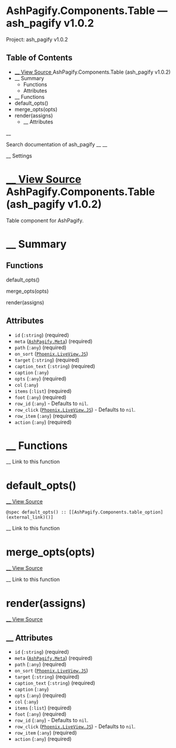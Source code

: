 # AshPagify.Components.Table — ash_pagify v1.0.2

Project: ash_pagify v1.0.2

## Table of Contents

- [ __ View Source ](external_link) AshPagify.Components.Table (ash_pagify v1.0.2)
- __ Summary
  - Functions
  - Attributes
- __ Functions
- default_opts()
- merge_opts(opts)
- render(assigns)
  - __ Attributes

__

Search documentation of ash_pagify __ __

__ Settings

#  [ __ View Source ](external_link) AshPagify.Components.Table (ash_pagify v1.0.2)

Table component for AshPagify.

#  __ Summary

##  Functions

default_opts()

merge_opts(opts)

render(assigns)

## Attributes

  * `id` (`:string`) (required)
  * `meta` ([`AshPagify.Meta`](external_link)) (required)
  * `path` (`:any`) (required)
  * `on_sort` ([`Phoenix.LiveView.JS`](external_link))
  * `target` (`:string`) (required)
  * `caption_text` (`:string`) (required)
  * `caption` (`:any`)
  * `opts` (`:any`) (required)
  * `col` (`:any`)
  * `items` (`:list`) (required)
  * `foot` (`:any`) (required)
  * `row_id` (`:any`) - Defaults to `nil`.
  * `row_click` ([`Phoenix.LiveView.JS`](external_link)) - Defaults to `nil`.
  * `row_item` (`:any`) (required)
  * `action` (`:any`) (required)



#  __ Functions

__ Link to this function

# default_opts()

[ __ View Source ](external_link)
    
    
    @spec default_opts() :: [[AshPagify.Components.table_option](external_link)()]

__ Link to this function

# merge_opts(opts)

[ __ View Source ](external_link)

__ Link to this function

# render(assigns)

[ __ View Source ](external_link)

##  __ Attributes

  * `id` (`:string`) (required)
  * `meta` ([`AshPagify.Meta`](external_link)) (required)
  * `path` (`:any`) (required)
  * `on_sort` ([`Phoenix.LiveView.JS`](external_link))
  * `target` (`:string`) (required)
  * `caption_text` (`:string`) (required)
  * `caption` (`:any`)
  * `opts` (`:any`) (required)
  * `col` (`:any`)
  * `items` (`:list`) (required)
  * `foot` (`:any`) (required)
  * `row_id` (`:any`) - Defaults to `nil`.
  * `row_click` ([`Phoenix.LiveView.JS`](external_link)) - Defaults to `nil`.
  * `row_item` (`:any`) (required)
  * `action` (`:any`) (required)


